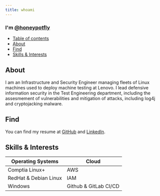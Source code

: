 ```yaml
---
title: whoami
---
```


### I'm [@honeypotfly](https://github.com/honeypotfly)

- [Table of contents](#table-of-contents)
- [About](#about)
- [Find](#find)
- [Skills & Interests](#skills-and-interests)

## About
I am an Infrastructure and Security Engineer managing fleets of Linux machines used to deploy machine testing at Lenovo. I lead defensive information security in the Test Engineering department, including the assesmement of vulnerabilities and mitigation of attacks, including log4j and cryptojacking malware.

## Find
You can find my resume at [GitHub](https://github.com/honeypotfly) and [LinkedIn](https://www.linkedin.com/in/tarik-dahnoun-innovate/).

## Skills & Interests

| Operating Systems              | Cloud                 |
| -------------------------------| ----------------------|
| Comptia Linux+                 | AWS                   |
| RedHat & Debian Linux          | IAM                   |
| Windows                        | Github & GitLab CI/CD |
